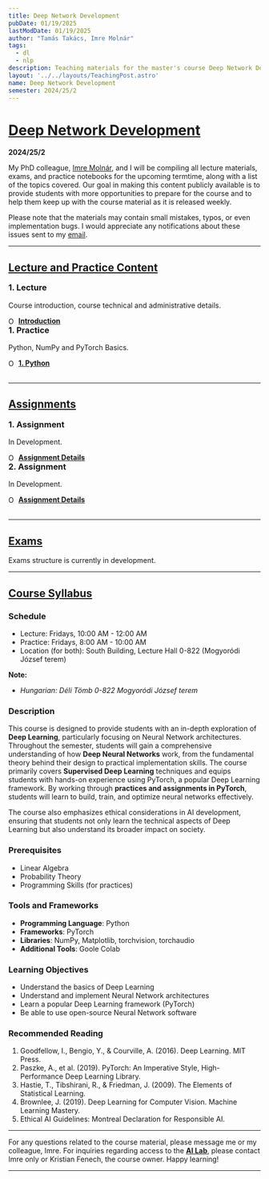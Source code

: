 ```yaml
---
title: Deep Network Development
pubDate: 01/19/2025
lastModDate: 01/19/2025
author: "Tamás Takács, Imre Molnár"
tags:
  - dl
  - nlp
description: Teaching materials for the master's course Deep Network Development (IPM-21fmiDNDEG), taught by myself and my PhD colleague Imre Molnár at Eötvös Loránd University (2024/25/2).
layout: '../../layouts/TeachingPost.astro'
name: Deep Network Development
semester: 2024/25/2
---
```


# <u>Deep Network Development</u>

**2024/25/2**

My PhD colleague, [Imre Molnár](https://curiouspercibal.github.io/), and I will be compiling all lecture materials, exams, and practice notebooks for the upcoming termtime, along with a list of the topics covered. Our goal in making this content publicly available is to provide students with more opportunities to prepare for the course and to help them keep up with the course material as it is released weekly.

Please note that the materials may contain small mistakes, typos, or even implementation bugs. I would appreciate any notifications about these issues sent to my [email](mailto:tamastheactual%40inf.elte.hu?subject=Issues%20with%20course%20material%20DND).

<hr class="border-1 border-t border-tcotta dark:border-dark-tcotta my-0" />

## <u> Lecture and Practice Content </u>

<div class="grid grid-cols-1 md:grid-cols-1 lg:grid-cols-2 gap-4">
  <div class="p-4 border rounded-lg shadow-md hover:shadow-lg bg-bgcolor dark:bg-dark-bgcolor dark:hover:shadow-lg">
    <h3 class="font-bold text-xl mb-1" style="margin-top: 0;">1. Lecture</h3>
    <p class="text-textcolor text-sm mb-3 dark:text-dark-textcolor">Course introduction, course technical and administrative details.</p>
    <div class="flex flex-wrap gap-3">
      <a href="" 
          target="_blank" 
          class="hover:text-tcotta hover:underline dark:hover:text-dark-tcotta rounded-lg border p-2 shadow hover:bg-navbg dark:hover:bg-dark-navbg" 
          style="display: inline-flex; align-items: center; margin-right: 5px;">
          <img  src="/assets/teaching/dnd24252/ppt.png" alt="Open PowerPoint" style="width: 15px; height: auto; margin-right: 5px;" />
          <strong>Introduction</strong>
      </a>
    </div>
  </div>
  <div class="p-4 border rounded-lg shadow-md hover:shadow-lg bg-bgcolor dark:bg-dark-bgcolor dark:hover:shadow-lg">
    <h3 class="font-bold text-xl mb-1" style="margin-top: 0;">1. Practice</h3>
    <p class="text-textcolor text-sm mb-3 dark:text-dark-textcolor">Python, NumPy and PyTorch Basics.</p>
    <div class="flex flex-wrap gap-3">
      <a href="" 
          target="_blank" 
          class="hover:text-tcotta hover:underline dark:hover:text-dark-tcotta rounded-lg border p-2 shadow hover:bg-navbg dark:hover:bg-dark-navbg" 
          style="display: inline-flex; align-items: center; margin-right: 5px;">
          <img  src="/assets/teaching/dnd24252/colab-color.png" alt="Open Colab" style="width: 15px; height: auto; margin-right: 5px;" />
          <strong>1. Python</strong>
      </a>
    </div>
  </div>
</div>
<br>
<hr class="border-1 border-t border-tcotta dark:border-dark-tcotta my-0" />

## <u> Assignments </u>

<div class="grid grid-cols-1 md:grid-cols-2 lg:grid-cols-2 gap-4">
  <div class="p-4 border rounded-lg shadow-md hover:shadow-lg bg-bgcolor dark:bg-dark-bgcolor dark:hover:shadow-lg">
    <h3 class="font-bold text-xl mb-1" style="margin-top: 0;">1. Assignment</h3>
    <p class="text-textcolor text-sm mb-3 dark:text-dark-textcolor">In Development.</p>
    <div class="flex flex-wrap gap-3">
      <a href="" 
          target="_blank" 
          class="hover:text-tcotta hover:underline dark:hover:text-dark-tcotta rounded-lg border p-2 shadow hover:bg-navbg dark:hover:bg-dark-navbg" 
          style="display: inline-flex; align-items: center; margin-right: 5px;">
          <img  src="/assets/teaching/dnd24252/colab-color.png" alt="Open Colab" style="width: 15px; height: auto; margin-right: 5px;" />
          <strong>Assignment Details</strong>
      </a>
    </div>
  </div>
  <div class="p-4 border rounded-lg shadow-md hover:shadow-lg bg-bgcolor dark:bg-dark-bgcolor dark:hover:shadow-lg">
    <h3 class="font-bold text-xl mb-1" style="margin-top: 0;">2. Assignment</h3>
    <p class="text-textcolor text-sm mb-3 dark:text-dark-textcolor">In Development.</p>
    <div class="flex flex-wrap gap-3">
      <a href="" 
          target="_blank" 
          class="hover:text-tcotta hover:underline dark:hover:text-dark-tcotta rounded-lg border p-2 shadow hover:bg-navbg dark:hover:bg-dark-navbg" 
          style="display: inline-flex; align-items: center; margin-right: 5px;">
          <img  src="/assets/teaching/dnd24252/colab-color.png" alt="Open Colab" style="width: 15px; height: auto; margin-right: 5px;" />
          <strong>Assignment Details</strong>
      </a>
    </div>
  </div>
</div>
<br>
<hr class="border-1 border-t border-tcotta dark:border-dark-tcotta my-0" />

## <u> Exams </u>

Exams structure is currently in development.

<hr class="border-1 border-t border-tcotta dark:border-dark-tcotta my-0" />


## <u> Course Syllabus </u>

### Schedule

- Lecture: Fridays, 10:00 AM - 12:00 AM
- Practice: Fridays, 8:00 AM - 10:00 AM
- Location (for both): South Building, Lecture Hall 0-822 (Mogyoródi József terem)

**Note:**

- *Hungarian: Déli Tömb 0-822 Mogyoródi József terem*

### Description

This course is designed to provide students with an in-depth exploration of **Deep Learning**, particularly
focusing on Neural Network architectures. Throughout the semester, students will gain a comprehensive
understanding of how **Deep Neural Networks** work, from the fundamental theory behind their design to
practical implementation skills. The course primarily covers **Supervised Deep Learning** techniques and
equips students with hands-on experience using PyTorch, a popular Deep Learning framework. By working
through **practices and assignments in PyTorch**, students will learn to build, train, and optimize neural
networks effectively.

The course also emphasizes ethical considerations in AI development, ensuring that students not only learn
the technical aspects of Deep Learning but also understand its broader impact on society.

### Prerequisites

- Linear Algebra
- Probability Theory
- Programming Skills (for practices)

### Tools and Frameworks
- **Programming Language**: Python
- **Frameworks**: PyTorch
- **Libraries**: NumPy, Matplotlib, torchvision, torchaudio
- **Additional Tools**: Goole Colab

### Learning Objectives

- Understand the basics of Deep Learning
- Understand and implement Neural Network architectures
- Learn a popular Deep Learning framework (PyTorch)
- Be able to use open-source Neural Network software

### Recommended Reading

1. Goodfellow, I., Bengio, Y., & Courville, A. (2016). Deep Learning. MIT Press.
2. Paszke, A., et al. (2019). PyTorch: An Imperative Style, High-Performance Deep Learning Library.
3. Hastie, T., Tibshirani, R., & Friedman, J. (2009). The Elements of Statistical Learning.
4. Brownlee, J. (2019). Deep Learning for Computer Vision. Machine Learning Mastery.
5. Ethical AI Guidelines: Montreal Declaration for Responsible AI.

<hr class="border-1 border-t border-tcotta dark:border-dark-tcotta my-0" />

For any questions related to the course material, please message me or my colleague, Imre. For inquiries regarding access to the <u>**AI Lab**</u>, please contact Imre only or Kristian Fenech, the course owner. Happy learning!

<hr class="border-1 border-t border-tcotta dark:border-dark-tcotta my-0" />